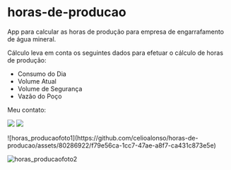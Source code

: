 # horas-de-producao
App para calcular as horas de produção para empresa de engarrafamento de água mineral. 

Cálculo leva em conta os seguintes dados para efetuar o cálculo de horas de produção:
- Consumo do Dia
- Volume Atual
- Volume de Segurança
- Vazão do Poço


Meu contato:
  <div>
    
 <a href= "https://www.linkedin.com/in/celio-teixeira-alonso-596b10207" target="_blank"><img src="https://img.shields.io/badge/-LinkedIn-%230077B5?style=for-the-badge&logo=linkedin&logoColor=white" target="_blank"></a> 
 <a href = "mailto:taonlinedev@gmail.com"><img src="https://img.shields.io/badge/-Gmail-D14836?style=for-the-badge&logo=gmail&logoColor=white" target="_blank"></a>
          
  </div>     
![horas_producaofoto1](https://github.com/celioalonso/horas-de-producao/assets/80286922/f79e56ca-1cc7-47ae-a8f7-ca431c873e5e)

![horas_producaofoto2 ](https://github.com/celioalonso/horas-de-producao/assets/80286922/710e3c5b-ad0d-4a0f-a431-a2e435043b5f)


 

